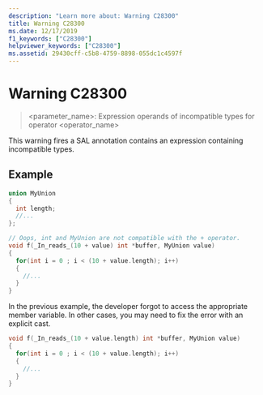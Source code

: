 ```yaml
---
description: "Learn more about: Warning C28300"
title: Warning C28300
ms.date: 12/17/2019
f1_keywords: ["C28300"]
helpviewer_keywords: ["C28300"]
ms.assetid: 29430cff-c5b8-4759-8898-055dc1c4597f
---
```

# Warning C28300

> <parameter_name>: Expression operands of incompatible types for operator <operator_name>

This warning fires a SAL annotation contains an expression containing incompatible types.

## Example

```cpp
union MyUnion
{
  int length;
  //...
};

// Oops, int and MyUnion are not compatible with the + operator.
void f(_In_reads_(10 + value) int *buffer, MyUnion value)
{
  for(int i = 0 ; i < (10 + value.length); i++)
  {
    //...
  }
}
```

In the previous example, the developer forgot to access the appropriate member variable. In other cases, you may need to fix the error with an explicit cast.

```cpp
void f(_In_reads_(10 + value.length) int *buffer, MyUnion value)
{
  for(int i = 0 ; i < (10 + value.length); i++)
  {
    //...
  }
}
```

